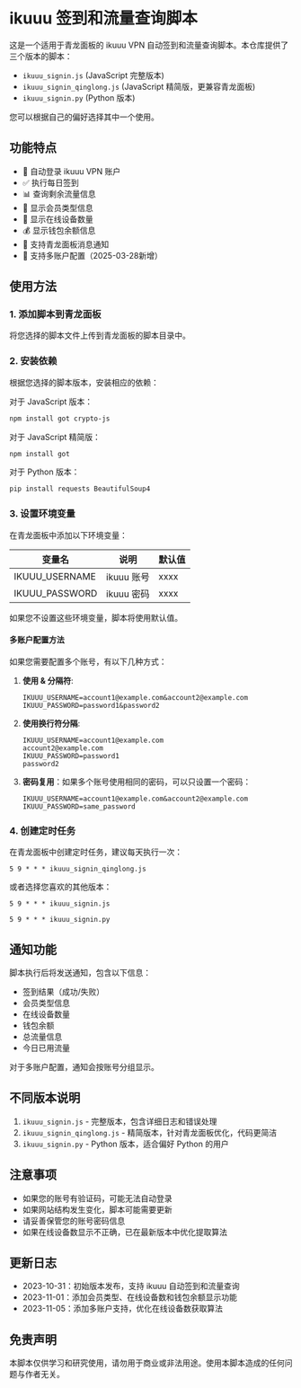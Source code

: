 # ikuuu 签到和流量查询脚本

这是一个适用于青龙面板的 ikuuu VPN 自动签到和流量查询脚本。本仓库提供了三个版本的脚本：

- `ikuuu_signin.js` (JavaScript 完整版本)
- `ikuuu_signin_qinglong.js` (JavaScript 精简版，更兼容青龙面板)
- `ikuuu_signin.py` (Python 版本)

您可以根据自己的偏好选择其中一个使用。

## 功能特点

- 🔄 自动登录 ikuuu VPN 账户
- ✅ 执行每日签到
- 📊 查询剩余流量信息
- 👑 显示会员类型信息
- 📱 显示在线设备数量
- 💰 显示钱包余额信息
- 📱 支持青龙面板消息通知
- 👥 支持多账户配置（2025-03-28新增）

## 使用方法

### 1. 添加脚本到青龙面板

将您选择的脚本文件上传到青龙面板的脚本目录中。

### 2. 安装依赖

根据您选择的脚本版本，安装相应的依赖：

对于 JavaScript 版本：
```bash
npm install got crypto-js
```

对于 JavaScript 精简版：
```bash
npm install got
```

对于 Python 版本：
```bash
pip install requests BeautifulSoup4
```

### 3. 设置环境变量

在青龙面板中添加以下环境变量：

| 变量名 | 说明 | 默认值 |
| --- | --- | --- |
| IKUUU_USERNAME | ikuuu 账号 | xxxx |
| IKUUU_PASSWORD | ikuuu 密码 | xxxx |

如果您不设置这些环境变量，脚本将使用默认值。

#### 多账户配置方法

如果您需要配置多个账号，有以下几种方式：

1. **使用 & 分隔符**:
   ```
   IKUUU_USERNAME=account1@example.com&account2@example.com
   IKUUU_PASSWORD=password1&password2
   ```

2. **使用换行符分隔**:
   ```
   IKUUU_USERNAME=account1@example.com
   account2@example.com
   IKUUU_PASSWORD=password1
   password2
   ```

3. **密码复用**：如果多个账号使用相同的密码，可以只设置一个密码：
   ```
   IKUUU_USERNAME=account1@example.com&account2@example.com
   IKUUU_PASSWORD=same_password
   ```

### 4. 创建定时任务

在青龙面板中创建定时任务，建议每天执行一次：

```
5 9 * * * ikuuu_signin_qinglong.js
```

或者选择您喜欢的其他版本：

```
5 9 * * * ikuuu_signin.js
```

```
5 9 * * * ikuuu_signin.py
```

## 通知功能

脚本执行后将发送通知，包含以下信息：
- 签到结果（成功/失败）
- 会员类型信息
- 在线设备数量
- 钱包余额
- 总流量信息
- 今日已用流量

对于多账户配置，通知会按账号分组显示。

## 不同版本说明

1. `ikuuu_signin.js` - 完整版本，包含详细日志和错误处理
2. `ikuuu_signin_qinglong.js` - 精简版本，针对青龙面板优化，代码更简洁
3. `ikuuu_signin.py` - Python 版本，适合偏好 Python 的用户

## 注意事项

- 如果您的账号有验证码，可能无法自动登录
- 如果网站结构发生变化，脚本可能需要更新
- 请妥善保管您的账号密码信息
- 如果在线设备数显示不正确，已在最新版本中优化提取算法

## 更新日志

- 2023-10-31：初始版本发布，支持 ikuuu 自动签到和流量查询
- 2023-11-01：添加会员类型、在线设备数和钱包余额显示功能
- 2023-11-05：添加多账户支持，优化在线设备数获取算法

## 免责声明

本脚本仅供学习和研究使用，请勿用于商业或非法用途。使用本脚本造成的任何问题与作者无关。 

